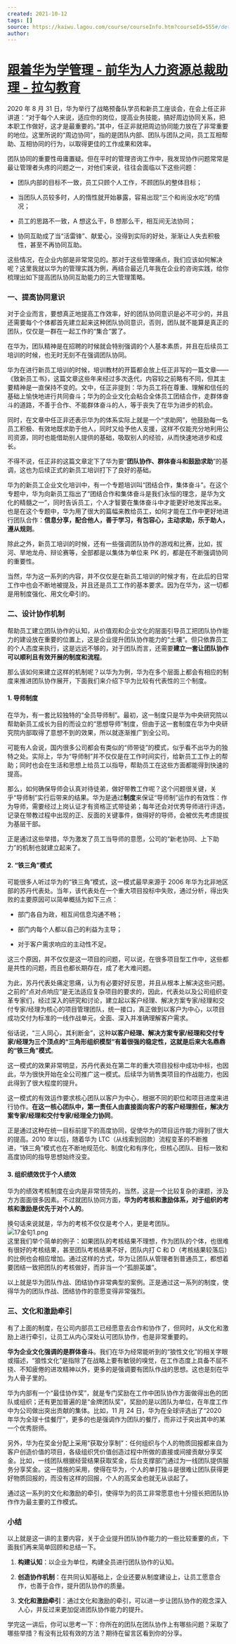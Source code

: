 ```yaml
---
created: 2021-10-12
tags: []
source: https://kaiwu.lagou.com/course/courseInfo.htm?courseId=555#/detail/pc?id=5364
author: 
---
```


# [跟着华为学管理 - 前华为人力资源总裁助理 - 拉勾教育](https://kaiwu.lagou.com/course/courseInfo.htm?courseId=555#/detail/pc?id=5364)


2020 年 8 月 31 日，华为举行了战略预备队学员和新员工座谈会，在会上任正非讲道：“对于每个人来说，适应你的岗位，提高业务技能，搞好周边协同关系，把本职工作做好，这才是最重要的。”其中，任正非就把周边协同能力放在了非常重要的地位。这里所说的“周边协同”，指的是团队内部、团队与团队之间，员工互相帮助、互相协同的行为，以取得更佳的工作成果和效率。

团队协同的重要性毋庸置疑。但在平时的管理咨询工作中，我发现协作问题常常是最让管理者头疼的问题之一，对他们来说，往往会面临以下这些问题：

-   团队内部的目标不一致，员工只顾个人工作，不顾团队的整体目标；
    
-   当团队人员较多时，人的惰性就开始暴露，容易出现“三个和尚没水吃”的情况；
    
-   员工的思路不一致，A 想这么干，B 想那么干，相互间无法协同；
    
-   协同互助成了当“活雷锋”、献爱心，没得到实际的好处，渐渐让人失去积极性，甚至不再协同互助。
    

这些情况，在企业内部是非常常见的。那对于这些管理痛点，我们应该如何解决呢？这里我就以华为的管理实践为例，再结合最近几年我在企业的咨询实践，给你梳理出如下提高团队协同互助能力的三大管理策略。

### 一、提高协同意识

对于企业而言，要想真正地提高工作效率，好的团队协同意识是必不可少的，并且还需要每个个体都首先建立起来这种团队协同意识，否则，团队就不能算是真正的团队，仅仅是一群在一起工作的“集合”罢了。

在华为，团队精神是在招聘的时候就会特别强调的个人基本素质，并且在后续员工培训的时候，也无时无刻不在强调团队协同。

华为在进行新员工培训的时候，培训教材的开篇都会放上任正非写的一篇文章——《致新员工书》，这篇文章这些年来经过多次迭代，内容较之前略有不同，但其主要精神是一直保持不变的。文中，任正非提到：华为员工将在尊重、理解和信任的基础上愉快地进行共同奋斗；华为的企业文化会粘合全体员工团结合作，走群体奋斗的道路，不善于合作、不能群体奋斗的人，等于丧失了在华为进步的机会。

同时，在文章中任正非还表示华为的体系实际上就是一个“求助网”，他鼓励每一名员工积极、有效地既求助于他人，同时又给予他人支援，这样不仅能充分地利用公司资源，同时也能借助别人提供的基础，吸取别人的经验，从而快速地进步和成长。

不得不说，任正非的这篇文章定下了华为要“**团队协作、群体奋斗和鼓励求助**”的基调，这也为后续正式的新员工培训打下了良好的基础。

华为的新员工企业文化培训中，有一个专题培训叫“团结合作，集体奋斗”。在这个专题中，华为向新员工指出了“团结合作和集体奋斗是我们永恒的理念，是华为文化的精髓之一”，同时告诉员工，个人才智要在集体奋斗中才能更好地发挥出来。也是在这个专题中，华为用了很大的篇幅来教给员工，如何才能在工作中更好地进行团队合作：**信息分享，配合他人，善于学习，有包容心，主动求助，乐于助人，遵从规则**。

除此之外，新员工培训的时候，还有一些强调团队协作的游戏和比赛，比如，拔河、旱地龙舟、辩论赛等，全部都是以集体为单位来 PK 的，都是在不断强调协同的重要性。

当然，华为这一系列的内容，并不仅仅是在新员工培训的时候才有，在此后的日常工作中也会不断地被提及，并且还是员工工作的基本要求。因为在华为，这一切都是用制度强化、用文化牵引的。

### 二、设计协作机制

帮助员工建立团队协作的认知，从价值观和企业文化的层面引导员工把团队协作能力的建设放在重要的位置上，这是企业提升团队协作能力的“土壤”。但只依靠员工的个人态度来执行，这是远远不够的，对于团队而言，还需要**建立一套让团队协作可以顺利且有效开展的制度和流程**。

那么该如何来建立这样的机制呢？以华为为例，华为在多个层面上都会有相应的制度来推进团队协作展开，下面我们来介绍下华为比较有代表性的三个制度。

#### 1\. 导师制度

在华为，有一套比较独特的“全员导师制”。最初，这一制度只是华为中央研究院以帮助新员工成长为目的而设立的“思想导师”制度，但由于这一套制度在华为中央研究院内部取得了意想不到的效果，所以就逐渐推广到全公司。

可能有人会说，国内很多公司都会有类似的“师带徒”的模式，似乎看不出华为的独特之处。实际上，华为“导师制”并不仅仅是在工作时间实行，给新员工工作上的帮助；同时也会在生活和思想上给员工以指导，帮助员工在这些方面都能得到快速的提高。

那么，如何确保导师会认真对待徒弟，做好带教工作呢？这个问题很关键，关乎“导师制”实行后带来的结果。华为是通过**制度**来保证“导师制”运作的有效性：作为导师，需要经过上岗认证才有资格正式带徒弟；每年还会对优秀导师进行评选，记录在带教过程中出现的正、反面的关键事件，做得好的导师，会被优先考虑提拔为基层干部。

正是通过这些举措，华为激发了员工当导师的意愿，公司的“新老协同、上下助力”的机制也就建立起来了。

#### 2\. “铁三角”模式

可能很多人听过华为的“铁三角”模式，这一模式最早来源于 2006 年华为北非地区部的苏丹代表处。当年，该代表处在一个重大项目投标中失败，通过分析，得出失败的主要原因可以简单概括为如下三点：

-   部门各自为政，相互间信息沟通不畅；
    
-   部门内每个人都以自己的利益为主导；
    
-   对于客户需求响应的主动性不足。
    

这三个原因，并不仅仅是这一项目的问题，可以说，在很多项目型工作中，这些都是共性的问题，而且也都长期存在，成了老大难问题。

为此，苏丹代表处痛定思痛，认为有必要好好反思，并且从根本上解决这些问题。之前的“点对点响应”是无法适应复杂项目的要求的，因此，代表处以及公司组织变革专家们，经过深入的研究和讨论，建立起以客户经理、解决方案专家/经理和交付专家/经理为核心的项目管理团队，统一接口，真正做到以客户为中心，以项目成功交付为标准的一线作战单元，全面、深入并准确理解客户需求。

俗话说，“三人同心，其利断金”，这种**以客户经理、解决方案专家/经理和交付专家/经理为三个顶点的“三角形组织模型”有着很强的稳定性，这就是后来大名鼎鼎的“铁三角”模式**。

这一模式的效果非常明显，苏丹代表处在第二年的重大项目投标中成功中标，也因此，华为很快开始在全公司推广这一模式。后续华为销售类项目的作战能力，也因此得到了很大程度的提升。

这一模式的有效运作要求核心团队以客户为中心，根据不同的职位和项目进度来进行协作。**在这一核心团队中，第一责任人由直接面向客户的客户经理担任，解决方案专家/经理和交付专家/经理全力协同**。

正是通过这种在统一目标前提下的高度协同，促使华为的项目运作能力得到了很大的提高。2010 年以后，随着华为 LTC（从线索到回款）流程变革的不断推进，“铁三角”模式也在不断地规范化、制度化和有序化，但核心团队、目标一致和高度协同的指导思想始终没变。

#### 3\. 组织绩效优于个人绩效

华为的绩效考核制度在业内是非常领先的，当然，这是一个比较复杂的课题，涉及方方面面很多因素。不过就团队协同方面，**华为的考核和激励体系，对于组织的考核和激励是优先于对个人的**。

换句话来说就是，华为的考核不仅仅是考个人，更是考团队。  
![17金句1.png](https://s0.lgstatic.com/i/image2/M01/05/4E/CgpVE1_-wpmAbAIYAAU1bcoqtuQ187.png)  
这里我们举个简单的例子：如果团队的考核结果不理想，作为团队的个体，也很难有很好的考核结果，甚至团队考核结果不好，团队内打 C 和 D（考核结果较落后）的比例也会相应增加。通过这样的方式，华为让团队从管理者到普通员工，都想着要团结一致把团队的考核做好，而非当一个“孤胆英雄”。

以上就是华为团队作战、团结协作非常典型的案例。正是通过这一系列的制度，使得华为的团队作战、团结协作的意愿变得非常强烈。

### 三、文化和激励牵引

有了上面的制度，在公司内部员工已经愿意去合作和协作了，但同时，从文化和激励上进行牵引，让员工从内心深处认可团队协作，也是非常重要的。

**华为企业文化强调的是群体奋斗**。我们在华为经常能听到的“狼性文化”的相关字眼或描述，“狼性文化”是指除了在战略上要有敏锐的嗅觉，在工作态度上具备不屈不挠、不知疲倦的进攻精神以外，更多的是强调要有团队作战的思想。这也是刻在华为人骨子里的。

华为内部有一个“最佳协作奖”，就是专门奖励在工作中团队协作方面做得出色的团队或组织；还有更加普遍的是“金牌团队奖”，奖励的是以团队为单位，在年度工作中为公司做出突出贡献的集体。比如，11 月 24 日，华为在全球评选出了“2020 年华为全球十佳餐厅”，更多的也是强调作为团队的餐厅，而非过于突出其中的某一个优秀厨师。

另外，华为在奖金分配上采用“获取分享制”：任何组织与个人的物质回报都来自为客户创造价值的项目，各级组织凭价值创造过程中所做的直接或间接贡献分享奖金。比如，一线团队根据经营结果获取奖金，后台支撑部门通过为一线团队提供服务分享奖金。这一措施的采用，使得在华为，个人的单打独斗是很难让团队获得更好物质回报的，而没有这样的回报，个人的高奖金也就无从谈起了。

通过这一系列的文化和激励的牵引，使得华为的员工非常愿意也十分擅长把团队协作作为最主要的工作模式。

### 小结

以上就是这一讲的主要内容，关于企业提升团队协作能力的一些比较重要的点，下面我们再来简单回顾和总结一下。

1.  **构建认知**：以企业为单位，构建全员进行团队协作的认知。
    
2.  **创造协作机制**：在共同认知基础上，企业还要从制度建设上，让员工愿意合作，也善于合作，提升团队协作的质量。
    
3.  **文化和激励牵引**：通过文化和激励的牵引，可以进一步让团队协作的观念深入人心，并反过来更加促进团队协作能力的提升。
    

学完这一讲后，你可以思考一下：你所在的团队在团队协作上有哪些问题？采取了哪些举措？有没有比较有效的方法？期待在留言区看到你的分享。
